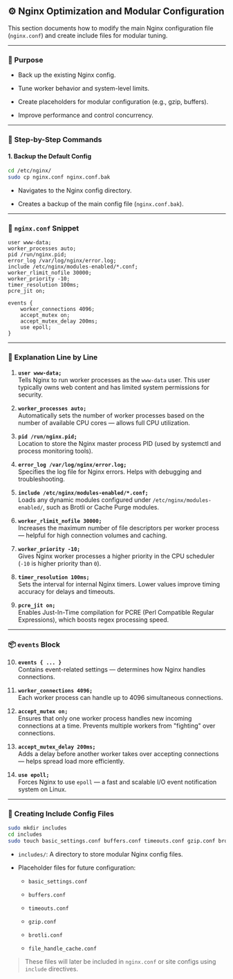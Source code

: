 ## ⚙️ Nginx Optimization and Modular Configuration

This section documents how to modify the main Nginx configuration file (`nginx.conf`) and create include files for modular tuning.

---

### 🧭 Purpose

- Back up the existing Nginx config.
    
- Tune worker behavior and system-level limits.
    
- Create placeholders for modular configuration (e.g., gzip, buffers).
    
- Improve performance and control concurrency.
    

---

### 📁 Step-by-Step Commands

#### 1. Backup the Default Config

```bash
cd /etc/nginx/
sudo cp nginx.conf nginx.conf.bak
```

- Navigates to the Nginx config directory.
    
- Creates a backup of the main config file (`nginx.conf.bak`).
---

### 📄 `nginx.conf` Snippet

```nginx
user www-data;
worker_processes auto;
pid /run/nginx.pid;
error_log /var/log/nginx/error.log;
include /etc/nginx/modules-enabled/*.conf;
worker_rlimit_nofile 30000;
worker_priority -10;
timer_resolution 100ms;
pcre_jit on;

events {
	worker_connections 4096;
	accept_mutex on;
	accept_mutex_delay 200ms;
	use epoll;
}
```

---

### 🧩 Explanation Line by Line

1. **`user www-data;`**  
    Tells Nginx to run worker processes as the `www-data` user. This user typically owns web content and has limited system permissions for security.
    
2. **`worker_processes auto;`**  
    Automatically sets the number of worker processes based on the number of available CPU cores — allows full CPU utilization.
    
3. **`pid /run/nginx.pid;`**  
    Location to store the Nginx master process PID (used by systemctl and process monitoring tools).
    
4. **`error_log /var/log/nginx/error.log;`**  
    Specifies the log file for Nginx errors. Helps with debugging and troubleshooting.
    
5. **`include /etc/nginx/modules-enabled/*.conf;`**  
    Loads any dynamic modules configured under `/etc/nginx/modules-enabled/`, such as Brotli or Cache Purge modules.
    
6. **`worker_rlimit_nofile 30000;`**  
    Increases the maximum number of file descriptors per worker process — helpful for high connection volumes and caching.
    
7. **`worker_priority -10;`**  
    Gives Nginx worker processes a higher priority in the CPU scheduler (`-10` is higher priority than `0`).
    
8. **`timer_resolution 100ms;`**  
    Sets the interval for internal Nginx timers. Lower values improve timing accuracy for delays and timeouts.
    
9. **`pcre_jit on;`**  
    Enables Just-In-Time compilation for PCRE (Perl Compatible Regular Expressions), which boosts regex processing speed.
    

---

### 📦 `events` Block

10. **`events { ... }`**  
    Contains event-related settings — determines how Nginx handles connections.
    
11. **`worker_connections 4096;`**  
    Each worker process can handle up to 4096 simultaneous connections.
    
12. **`accept_mutex on;`**  
    Ensures that only one worker process handles new incoming connections at a time. Prevents multiple workers from "fighting" over connections.
    
13. **`accept_mutex_delay 200ms;`**  
    Adds a delay before another worker takes over accepting connections — helps spread load more efficiently.
    
14. **`use epoll;`**  
    Forces Nginx to use `epoll` — a fast and scalable I/O event notification system on Linux.
    


---

### 📂 Creating Include Config Files

```bash
sudo mkdir includes
cd includes
sudo touch basic_settings.conf buffers.conf timeouts.conf gzip.conf brotli.conf file_handle_cache.conf
```

- `includes/`: A directory to store modular Nginx config files.
    
- Placeholder files for future configuration:
    
    - `basic_settings.conf`
        
    - `buffers.conf`
        
    - `timeouts.conf`
        
    - `gzip.conf`
        
    - `brotli.conf`
        
    - `file_handle_cache.conf`
        

> These files will later be included in `nginx.conf` or site configs using `include` directives.
